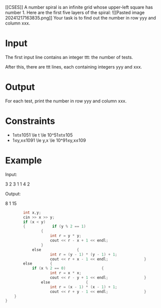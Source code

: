 [[CSES]]
A number spiral is an infinite grid whose upper-left square has number 1. Here are the first five layers of the spiral:
![[Pasted image 20241217163835.png]]
Your task is to find out the number in row yyy and column xxx.

# Input

The first input line contains an integer ttt: the number of tests.

After this, there are ttt lines, each containing integers yyy and xxx.

# Output

For each test, print the number in row yyy and column xxx.

# Constraints

- 1≤t≤1051 \le t \le 10^51≤t≤105
- 1≤y,x≤1091 \le y,x \le 10^91≤y,x≤109

# Example

Input:

3
2 3
1 1
4 2

Output:

8
1
15

```cpp
        int x,y;
        cin >> x >> y;
        if (x < y)
        {            if (y % 2 == 1)
                {
                    int r = y * y;
                    cout << r - x + 1 << endl;
                }
            else                {
                    int r = (y - 1) * (y - 1) + 1;
                    cout << r + x - 1 << endl;                }        }
        else        {
            if (x % 2 == 0)                {
                    int r = x * x;
                    cout << r - y + 1 << endl;                }
                else                {
                    int r = (x - 1) * (x - 1) + 1;
                    cout << r + y - 1 << endl;                }        }
    }
}
```